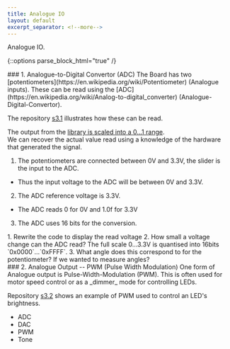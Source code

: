 ```yaml
---
title: Analogue IO
layout: default
excerpt_separator: <!--more-->
---
```

Analogue IO.
<!--more-->

{::options parse_block_html="true" /}

<section class="exercise">
### 1. Analogue-to-Digital Convertor (ADC)
The Board has two [potentiometers](https://en.wikipedia.org/wiki/Potentiometer) (Analogue inputs).  These can be read using the [ADC](https://en.wikipedia.org/wiki/Analog-to-digital_converter) (Analogue-Digital-Convertor).

The repository [s3.1](https://github.com/kf5011/s3.1) illustrates how these can be read.

The output from the [library is scaled into a 0…1 range](https://os.mbed.com/docs/latest/reference/analogin.html).  
We can recover the actual value read using a knowledge of the hardware that generated the signal.

1. The potentiometers are connected between 0V and 3.3V, the slider is the input to the ADC.  
  * Thus the input voltage to the ADC will be between 0V and 3.3V.
2.  The ADC reference voltage is 3.3V.
  * The ADC reads 0 for 0V and 1.0f for 3.3V
3. The ADC uses 16 bits for the conversion.

<section class="question">
1. Rewrite the code to display the read voltage
2. How small a voltage change can the ADC read?  The full scale 0…3.3V is quantised into 16bits `0x0000`…`0xFFFF`.
3. What angle does this correspond to for the potentiometer?   If we wanted to measure angles?
</section>
</section>

<section class="exercise">
### 2. Analogue Output -- PWM (Pulse Width Modulation)
One form of Analogue output is Pulse-Width-Modulation (PWM).  This is often used for motor speed control or as a _dimmer_ mode for controlling LEDs.

Repository [s3.2](https://github.com/kf5011/s3.2/) shows an example of PWM used to control an LED's brightness.


</section>

- ADC
- DAC
- PWM
- Tone
